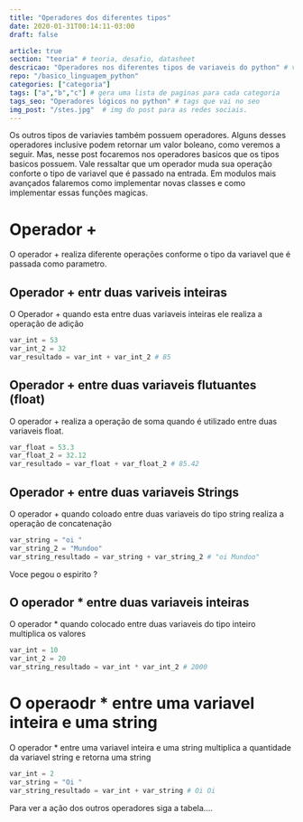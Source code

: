 ```yaml
---
title: "Operadores dos diferentes tipos"
date: 2020-01-31T00:14:11-03:00
draft: false

article: true
section: "teoria" # teoria, desafio, datasheet
descricao: "Operadores nos diferentes tipos de variaveis do python" # vai no seo tbm
repo: "/basico_linguagem_python"
categories: ["categoria"]
tags: ["a","b","c"] # gera uma lista de paginas para cada categoria
tags_seo: "Operadores lógicos no python" # tags que vai no seo
img_post: "/stes.jpg"  # img do post para as redes sociais.
---
```



Os outros tipos de variavies também possuem operadores. Alguns desses operadores inclusive podem retornar um valor boleano, como veremos a seguir. Mas, nesse post focaremos nos operadores basicos que os tipos basicos possuem. Vale ressaltar que um operador muda sua operação conforte o tipo de variavel que é passado na entrada. Em modulos mais avançados falaremos como implementar novas classes e como implementar essas funções magicas.

# Operador +
O operador + realiza diferente operações conforme o tipo da variavel que é passada como parametro. 


## Operador + entr duas variveis inteiras
O Operador + quando esta entre duas variaveis inteiras ele realiza a operação de adição
```python
var_int = 53
var_int_2 = 32
var_resultado = var_int + var_int_2 # 85
```

## Operador + entre duas variaveis flutuantes (float)
O operador + realiza a operação de soma quando é utilizado entre duas variaveis float.

```python
var_float = 53.3
var_float_2 = 32.12
var_resultado = var_float + var_float_2 # 85.42
```

## Operador + entre duas variaveis Strings
O operador + quando coloado entre duas variaveis do tipo string realiza a operação de concatenação

```python
var_string = "oi "
var_string_2 = "Mundoo"
var_string_resultado = var_string + var_string_2 # "oi Mundoo"
```


Voce pegou o espirito ?

## O operador * entre duas variaveis inteiras
O operador * quando colocado entre duas variaveis do tipo inteiro multiplica os valores

```python
var_int = 10
var_int_2 = 20
var_string_resultado = var_int * var_int_2 # 2000
```

# O operaodr * entre uma variavel inteira e uma string

O operador * entre uma variavel inteira e uma string multiplica a quantidade da variavel string e retorna uma string


```python
var_int = 2
var_string = "Oi "
var_string_resultado = var_int + var_string # Oi Oi 
```


Para ver a ação dos outros operadores siga a tabela....

<!-- https://rszalski.github.io/magicmethods/ -->